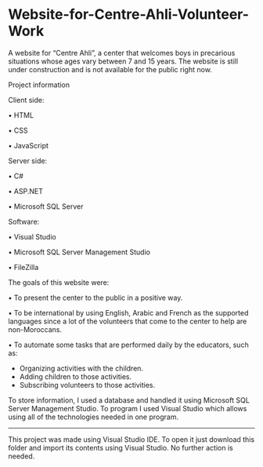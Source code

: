 # Website-for-Centre-Ahli-Volunteer-Work

A website for “Centre Ahli”, a center that welcomes boys in precarious situations whose ages vary between 7 and 15 years.
The website is still under construction and is not available for the public right now.


Project information


Client side:

• HTML

• CSS

• JavaScript



Server side:

• C#

• ASP.NET

• Microsoft SQL Server



Software:

• Visual Studio

• Microsoft SQL Server Management Studio

• FileZilla



The goals of this website were:

• To present the center to the public in a positive way.

• To be international by using English, Arabic and French as the supported languages since a lot of the volunteers that come to the center to help are non-Moroccans.

• To automate some tasks that are performed daily by the educators, such as:

- Organizing activities with the children.
- Adding children to those activities.
- Subscribing volunteers to those activities.

To store information, I used a database and handled it using Microsoft SQL Server Management Studio. To program I used Visual Studio which allows using all of the technologies needed in one program.

---------------------------------------------------------------------------

This project was made using Visual Studio IDE. To open it just download this folder and import its contents using Visual Studio. No further action is needed.

